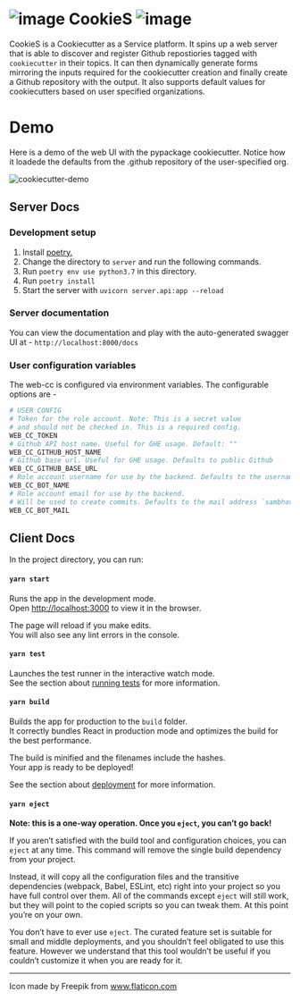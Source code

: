 # ![image](https://user-images.githubusercontent.com/16130816/87261930-09725f00-c4b0-11ea-986b-fef3a4d1b529.png) CookieS ![image](https://user-images.githubusercontent.com/16130816/87261894-e3e55580-c4af-11ea-9d60-49dee1b35b21.png)


CookieS is a Cookiecutter as a Service platform. It spins up a web server that is able to discover
and register Github repostiories tagged with `cookiecutter` in their topics. It can
then dynamically generate forms mirroring the inputs required for the cookiecutter creation
and finally create a Github repository with the output. It also supports default values
for cookiecutters based on user specified organizations.

# Demo
Here is a demo of the web UI with the pypackage cookiecutter. Notice how it loadede the defaults from the .github repository
of the user-specified org.

![cookiecutter-demo](https://user-images.githubusercontent.com/16130816/87260603-b3e78380-c4aa-11ea-8078-5c8750752d0e.gif)

## Server Docs

### Development setup

1. Install [poetry.](https://python-poetry.org/docs/)
2. Change the directory to `server` and run the following commands.
3. Run `poetry env use python3.7` in this directory.
4. Run `poetry install`
5. Start the server with `uvicorn server.api:app --reload`

### Server documentation

You can view the documentation and play with the auto-generated
swagger UI at - `http://localhost:8000/docs`

### User configuration variables

The web-cc is configured via environment variables. The configurable options are -

```python
# USER CONFIG
# Token for the role account. Note: This is a secret value
# and should not be checked in. This is a required config.
WEB_CC_TOKEN
# Github API host name. Useful for GHE usage. Default: ""
WEB_CC_GITHUB_HOST_NAME
# Github base url. Useful for GHE usage. Defaults to public Github
WEB_CC_GITHUB_BASE_URL
# Role account username for use by the backend. Defaults to the username `samj1912`
WEB_CC_BOT_NAME
# Role account email for use by the backend.
# Will be used to create commits. Defaults to the mail address `sambhavs.email@gmail.com`
WEB_CC_BOT_MAIL
```

## Client Docs

In the project directory, you can run:

#### `yarn start`

Runs the app in the development mode.<br />
Open [http://localhost:3000](http://localhost:3000) to view it in the browser.

The page will reload if you make edits.<br />
You will also see any lint errors in the console.

#### `yarn test`

Launches the test runner in the interactive watch mode.<br />
See the section about [running tests](https://facebook.github.io/create-react-app/docs/running-tests) for more information.

#### `yarn build`

Builds the app for production to the `build` folder.<br />
It correctly bundles React in production mode and optimizes the build for the best performance.

The build is minified and the filenames include the hashes.<br />
Your app is ready to be deployed!

See the section about [deployment](https://facebook.github.io/create-react-app/docs/deployment) for more information.

#### `yarn eject`

**Note: this is a one-way operation. Once you `eject`, you can’t go back!**

If you aren’t satisfied with the build tool and configuration choices, you can `eject` at any time. This command will remove the single build dependency from your project.

Instead, it will copy all the configuration files and the transitive dependencies (webpack, Babel, ESLint, etc) right into your project so you have full control over them. All of the commands except `eject` will still work, but they will point to the copied scripts so you can tweak them. At this point you’re on your own.

You don’t have to ever use `eject`. The curated feature set is suitable for small and middle deployments, and you shouldn’t feel obligated to use this feature. However we understand that this tool wouldn’t be useful if you couldn’t customize it when you are ready for it.

---

Icon made by Freepik from www.flaticon.com

